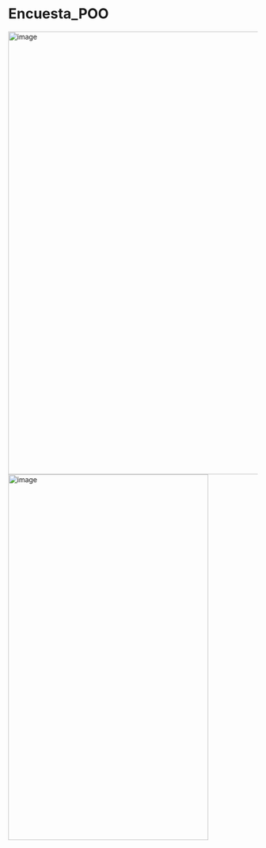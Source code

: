 # Encuesta_POO

<img width="594" height="895" alt="image" src="https://github.com/user-attachments/assets/bb6b7c4c-a1c6-4830-82ae-f78048c105c5" />

<img width="404" height="739" alt="image" src="https://github.com/user-attachments/assets/4bfc1f87-bb63-45ea-bdd4-74b8e1a24153" />

